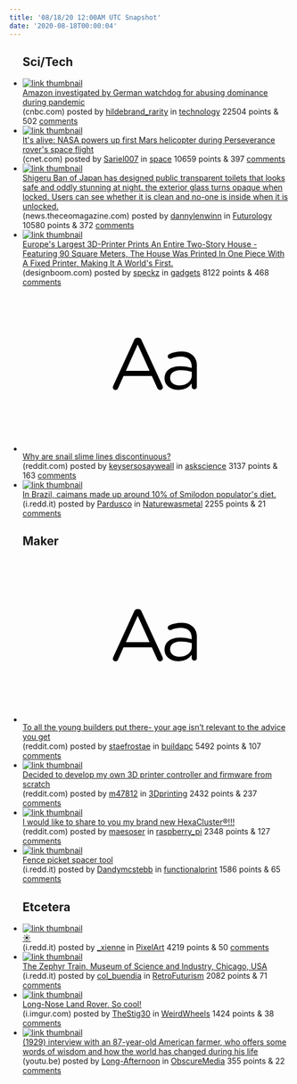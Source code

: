 ```yaml
---
title: '08/18/20 12:00AM UTC Snapshot'
date: '2020-08-18T00:00:04'
---
```

<ul>
<h2>Sci/Tech</h2>

<li><a href='https://www.cnbc.com/2020/08/17/amazon-germany-anticompetition.html'><img src='https://a.thumbs.redditmedia.com/Y6TpDVUUiS-gtfLJksim_V7raKv832OpfpcLmBWZ1m0.jpg' alt='link thumbnail'></a><div><div class='linkTitle'><a href='https://www.cnbc.com/2020/08/17/amazon-germany-anticompetition.html'>Amazon investigated by German watchdog for abusing dominance during pandemic</a></div>(cnbc.com) posted by <a href='https://www.reddit.com/user/hildebrand_rarity'>hildebrand_rarity</a> in <a href='https://www.reddit.com/r/technology'>technology</a> 22504 points & 502 <a href='https://www.reddit.com/r/technology/comments/ibcee7/amazon_investigated_by_german_watchdog_for/'>comments</a></div></li>

<li><a href='https://www.cnet.com/news/nasa-powers-up-first-mars-helicopter-ingenuity-as-it-travels-through-space/'><img src='https://b.thumbs.redditmedia.com/bowhewwMXgzHPT5j5XDnySKQWYE6IC83zLK1rlflyhU.jpg' alt='link thumbnail'></a><div><div class='linkTitle'><a href='https://www.cnet.com/news/nasa-powers-up-first-mars-helicopter-ingenuity-as-it-travels-through-space/'>It's alive: NASA powers up first Mars helicopter during Perseverance rover's space flight</a></div>(cnet.com) posted by <a href='https://www.reddit.com/user/Sariel007'>Sariel007</a> in <a href='https://www.reddit.com/r/space'>space</a> 10659 points & 397 <a href='https://www.reddit.com/r/space/comments/ibdnfa/its_alive_nasa_powers_up_first_mars_helicopter/'>comments</a></div></li>

<li><a href='https://news.theceomagazine.com/asia/transparent-toilet-nippon-foundation/'><img src='https://a.thumbs.redditmedia.com/Er5-T-Zcdzm8WxUP-F1WQmliPkBqvSHnGuhYJmjsYt8.jpg' alt='link thumbnail'></a><div><div class='linkTitle'><a href='https://news.theceomagazine.com/asia/transparent-toilet-nippon-foundation/'>Shigeru Ban of Japan has designed public transparent toilets that looks safe and oddly stunning at night. the exterior glass turns opaque when locked. Users can see whether it is clean and no-one is inside when it is unlocked.</a></div>(news.theceomagazine.com) posted by <a href='https://www.reddit.com/user/dannylenwinn'>dannylenwinn</a> in <a href='https://www.reddit.com/r/Futurology'>Futurology</a> 10580 points & 372 <a href='https://www.reddit.com/r/Futurology/comments/ibcp8h/shigeru_ban_of_japan_has_designed_public/'>comments</a></div></li>

<li><a href='https://www.designboom.com/architecture/kamp-c-3d-prints-two-story-house-08-17-2020/'><img src='https://b.thumbs.redditmedia.com/tHfA2249biB6wZy-CYo-uBoH6pnEP0PAVvR87-AJDfc.jpg' alt='link thumbnail'></a><div><div class='linkTitle'><a href='https://www.designboom.com/architecture/kamp-c-3d-prints-two-story-house-08-17-2020/'>Europe's Largest 3D-Printer Prints An Entire Two-Story House - Featuring 90 Square Meters, The House Was Printed In One Piece With A Fixed Printer, Making It A World's First.</a></div>(designboom.com) posted by <a href='https://www.reddit.com/user/speckz'>speckz</a> in <a href='https://www.reddit.com/r/gadgets'>gadgets</a> 8122 points & 468 <a href='https://www.reddit.com/r/gadgets/comments/ibea0y/europes_largest_3dprinter_prints_an_entire/'>comments</a></div></li>

<li><a href='https://www.reddit.com/r/askscience/comments/ibf8tj/why_are_snail_slime_lines_discontinuous/'><svg version='1.1' viewBox='-34 -12 104 64' preserveAspectRatio='xMidYMid slice' xmlns='http://www.w3.org/2000/svg' xmlns:xlink='http://www.w3.org/1999/xlink'>
    <title>text link thumbnail</title>
    <path d='M12.19,8.84a1.45,1.45,0,0,0-1.4-1h-.12a1.46,1.46,0,0,0-1.42,1L1.14,26.56a1.29,1.29,0,0,0-.14.59,1,1,0,0,0,1,1,1.12,1.12,0,0,0,1.08-.77l2.08-4.65h11l2.08,4.59a1.24,1.24,0,0,0,1.12.83,1.08,1.08,0,0,0,1.08-1.08,1.64,1.64,0,0,0-.14-.57ZM6.08,20.71l4.59-10.22,4.6,10.22Z'>
    </path>
    <path d='M32.24,14.78A6.35,6.35,0,0,0,27.6,13.2a11.36,11.36,0,0,0-4.7,1,1,1,0,0,0-.58.89,1,1,0,0,0,.94.92,1.23,1.23,0,0,0,.39-.08,8.87,8.87,0,0,1,3.72-.81c2.7,0,4.28,1.33,4.28,3.92v.5a15.29,15.29,0,0,0-4.42-.61c-3.64,0-6.14,1.61-6.14,4.64v.05c0,2.95,2.7,4.48,5.37,4.48a6.29,6.29,0,0,0,5.19-2.48V26.9a1,1,0,0,0,1,1,1,1,0,0,0,1-1.06V19A5.71,5.71,0,0,0,32.24,14.78Zm-.56,7.7c0,2.28-2.17,3.89-4.81,3.89-1.94,0-3.61-1.06-3.61-2.86v-.06c0-1.8,1.5-3,4.2-3a15.2,15.2,0,0,1,4.22.61Z'>
    </path>
    </svg></a><div><div class='linkTitle'><a href='https://www.reddit.com/r/askscience/comments/ibf8tj/why_are_snail_slime_lines_discontinuous/'>Why are snail slime lines discontinuous?</a></div>(reddit.com) posted by <a href='https://www.reddit.com/user/keysersosayweall'>keysersosayweall</a> in <a href='https://www.reddit.com/r/askscience'>askscience</a> 3137 points & 163 <a href='https://www.reddit.com/r/askscience/comments/ibf8tj/why_are_snail_slime_lines_discontinuous/'>comments</a></div></li>

<li><a href='https://i.redd.it/mdqk85007kh51.jpg'><img src='https://b.thumbs.redditmedia.com/U6u1nW43XwKbl7E45_uW6m2nDPoLE3yBLTP7tEDb7jk.jpg' alt='link thumbnail'></a><div><div class='linkTitle'><a href='https://i.redd.it/mdqk85007kh51.jpg'>In Brazil, caimans made up around 10% of Smilodon populator's diet.</a></div>(i.redd.it) posted by <a href='https://www.reddit.com/user/Pardusco'>Pardusco</a> in <a href='https://www.reddit.com/r/Naturewasmetal'>Naturewasmetal</a> 2255 points & 21 <a href='https://www.reddit.com/r/Naturewasmetal/comments/ibdhcb/in_brazil_caimans_made_up_around_10_of_smilodon/'>comments</a></div></li>

<h2>Maker</h2>

<li><a href='https://www.reddit.com/r/buildapc/comments/ibgaz1/to_all_the_young_builders_put_there_your_age_isnt/'><svg version='1.1' viewBox='-34 -12 104 64' preserveAspectRatio='xMidYMid slice' xmlns='http://www.w3.org/2000/svg' xmlns:xlink='http://www.w3.org/1999/xlink'>
    <title>text link thumbnail</title>
    <path d='M12.19,8.84a1.45,1.45,0,0,0-1.4-1h-.12a1.46,1.46,0,0,0-1.42,1L1.14,26.56a1.29,1.29,0,0,0-.14.59,1,1,0,0,0,1,1,1.12,1.12,0,0,0,1.08-.77l2.08-4.65h11l2.08,4.59a1.24,1.24,0,0,0,1.12.83,1.08,1.08,0,0,0,1.08-1.08,1.64,1.64,0,0,0-.14-.57ZM6.08,20.71l4.59-10.22,4.6,10.22Z'>
    </path>
    <path d='M32.24,14.78A6.35,6.35,0,0,0,27.6,13.2a11.36,11.36,0,0,0-4.7,1,1,1,0,0,0-.58.89,1,1,0,0,0,.94.92,1.23,1.23,0,0,0,.39-.08,8.87,8.87,0,0,1,3.72-.81c2.7,0,4.28,1.33,4.28,3.92v.5a15.29,15.29,0,0,0-4.42-.61c-3.64,0-6.14,1.61-6.14,4.64v.05c0,2.95,2.7,4.48,5.37,4.48a6.29,6.29,0,0,0,5.19-2.48V26.9a1,1,0,0,0,1,1,1,1,0,0,0,1-1.06V19A5.71,5.71,0,0,0,32.24,14.78Zm-.56,7.7c0,2.28-2.17,3.89-4.81,3.89-1.94,0-3.61-1.06-3.61-2.86v-.06c0-1.8,1.5-3,4.2-3a15.2,15.2,0,0,1,4.22.61Z'>
    </path>
    </svg></a><div><div class='linkTitle'><a href='https://www.reddit.com/r/buildapc/comments/ibgaz1/to_all_the_young_builders_put_there_your_age_isnt/'>To all the young builders put there- your age isn’t relevant to the advice you get</a></div>(reddit.com) posted by <a href='https://www.reddit.com/user/staefrostae'>staefrostae</a> in <a href='https://www.reddit.com/r/buildapc'>buildapc</a> 5492 points & 107 <a href='https://www.reddit.com/r/buildapc/comments/ibgaz1/to_all_the_young_builders_put_there_your_age_isnt/'>comments</a></div></li>

<li><a href='https://www.reddit.com/gallery/ibcvgv'><img src='https://b.thumbs.redditmedia.com/GIDvUymS5ZIbGbKyifhdLfds8ONGAAslOFdEUtz0AaY.jpg' alt='link thumbnail'></a><div><div class='linkTitle'><a href='https://www.reddit.com/gallery/ibcvgv'>Decided to develop my own 3D printer controller and firmware from scratch</a></div>(reddit.com) posted by <a href='https://www.reddit.com/user/m47812'>m47812</a> in <a href='https://www.reddit.com/r/3Dprinting'>3Dprinting</a> 2432 points & 237 <a href='https://www.reddit.com/r/3Dprinting/comments/ibcvgv/decided_to_develop_my_own_3d_printer_controller/'>comments</a></div></li>

<li><a href='https://www.reddit.com/gallery/ibcbye'><img src='https://b.thumbs.redditmedia.com/5_W9sLUKZC9gPUgeTF47nRg2TWW4_VbfAEZaKQ0ESjg.jpg' alt='link thumbnail'></a><div><div class='linkTitle'><a href='https://www.reddit.com/gallery/ibcbye'>I would like to share to you my brand new HexaCluster®️!!!</a></div>(reddit.com) posted by <a href='https://www.reddit.com/user/maesoser'>maesoser</a> in <a href='https://www.reddit.com/r/raspberry_pi'>raspberry_pi</a> 2348 points & 127 <a href='https://www.reddit.com/r/raspberry_pi/comments/ibcbye/i_would_like_to_share_to_you_my_brand_new/'>comments</a></div></li>

<li><a href='https://i.redd.it/5mkziq6wrhh51.jpg'><img src='https://a.thumbs.redditmedia.com/N36FW0uAgR1Q1HgGmjMSr-VmORvvGE0i02-hSGENkh4.jpg' alt='link thumbnail'></a><div><div class='linkTitle'><a href='https://i.redd.it/5mkziq6wrhh51.jpg'>Fence picket spacer tool</a></div>(i.redd.it) posted by <a href='https://www.reddit.com/user/Dandymcstebb'>Dandymcstebb</a> in <a href='https://www.reddit.com/r/functionalprint'>functionalprint</a> 1586 points & 65 <a href='https://www.reddit.com/r/functionalprint/comments/ib7kk2/fence_picket_spacer_tool/'>comments</a></div></li>

<h2>Etcetera</h2>

<li><a href='https://i.redd.it/153x5pd6ikh51.png'><img src='https://b.thumbs.redditmedia.com/IxT3tHPt3PzSaJvQZiLNCboeFMH6YokMYc3R4a92Nfs.jpg' alt='link thumbnail'></a><div><div class='linkTitle'><a href='https://i.redd.it/153x5pd6ikh51.png'>☀</a></div>(i.redd.it) posted by <a href='https://www.reddit.com/user/_xienne'>_xienne</a> in <a href='https://www.reddit.com/r/PixelArt'>PixelArt</a> 4219 points & 50 <a href='https://www.reddit.com/r/PixelArt/comments/ibehjt/_/'>comments</a></div></li>

<li><a href='https://i.redd.it/s9uxvvlqpkh51.jpg'><img src='https://b.thumbs.redditmedia.com/H55hEQCc573k2j7pCy9tJ1BA2ojSn0osl6LjX7vVKfk.jpg' alt='link thumbnail'></a><div><div class='linkTitle'><a href='https://i.redd.it/s9uxvvlqpkh51.jpg'>The Zephyr Train, Museum of Science and Industry, Chicago, USA</a></div>(i.redd.it) posted by <a href='https://www.reddit.com/user/col_buendia'>col_buendia</a> in <a href='https://www.reddit.com/r/RetroFuturism'>RetroFuturism</a> 2082 points & 71 <a href='https://www.reddit.com/r/RetroFuturism/comments/ibf7jy/the_zephyr_train_museum_of_science_and_industry/'>comments</a></div></li>

<li><a href='https://i.imgur.com/CNBtERM.jpg'><img src='https://b.thumbs.redditmedia.com/7yuBxMVsm0Zmdqy3a7qNwviF8xZPDFPSNO896ZBMLFg.jpg' alt='link thumbnail'></a><div><div class='linkTitle'><a href='https://i.imgur.com/CNBtERM.jpg'>Long-Nose Land Rover. So cool!</a></div>(i.imgur.com) posted by <a href='https://www.reddit.com/user/TheStig30'>TheStig30</a> in <a href='https://www.reddit.com/r/WeirdWheels'>WeirdWheels</a> 1424 points & 38 <a href='https://www.reddit.com/r/WeirdWheels/comments/ib47b3/longnose_land_rover_so_cool/'>comments</a></div></li>

<li><a href='https://youtu.be/RS27u6IqWt0'><img src='https://b.thumbs.redditmedia.com/5n6EFcl3qByfCDE9c_VIZ-f9zoWRLaUSPcg8xZtALlc.jpg' alt='link thumbnail'></a><div><div class='linkTitle'><a href='https://youtu.be/RS27u6IqWt0'>(1929) interview with an 87-year-old American farmer, who offers some words of wisdom and how the world has changed during his life</a></div>(youtu.be) posted by <a href='https://www.reddit.com/user/Long-Afternoon'>Long-Afternoon</a> in <a href='https://www.reddit.com/r/ObscureMedia'>ObscureMedia</a> 355 points & 22 <a href='https://www.reddit.com/r/ObscureMedia/comments/ibftyn/1929_interview_with_an_87yearold_american_farmer/'>comments</a></div></li>

</ul>
